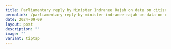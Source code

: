 ```yaml
---
title: Parliamentary reply by Minister Indranee Rajah on data on citizen deaths
permalink: /parliamentary-reply-by-minister-indranee-rajah-on-data-on-citizen-deaths/
date: 2024-09-09
layout: post
description: ""
image: ""
variant: tiptap
---
```

